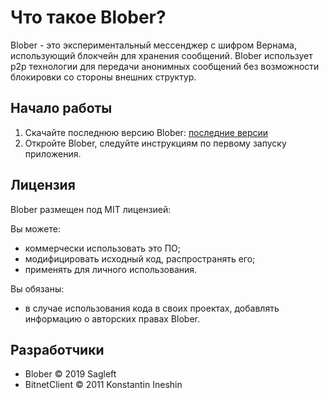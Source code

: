 # Что такое Blober?
Blober - это экспериментальный мессенджер с шифром Вернама, использующий блокчейн для хранения сообщений. Blober использует p2p технологии для передачи анонимных сообщений без возможности блокировки со стороны внешних структур.

## Начало работы
1. Скачайте последнюю версию Blober: [последние версии](https://github.com/Sagleft/Blober/releases)
2. Откройте Blober, следуйте инструкциям по первому запуску приложения.

## Лицензия
Blober размещен под MIT лицензией:

Вы можете:
* коммерчески использовать это ПО;
* модифицировать исходный код, распространять его;
* применять для личного использования.

Вы обязаны:
* в случае использования кода в своих проектах, добавлять информацию о авторских правах Blober.

## Разработчики

* Blober © 2019 Sagleft
* BitnetClient © 2011 Konstantin Ineshin
